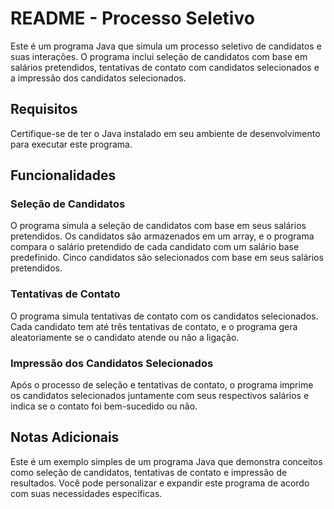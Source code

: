 # README - Processo Seletivo

Este é um programa Java que simula um processo seletivo de candidatos e suas interações. O programa inclui seleção de candidatos com base em salários pretendidos, tentativas de contato com candidatos selecionados e a impressão dos candidatos selecionados.

## Requisitos

Certifique-se de ter o Java instalado em seu ambiente de desenvolvimento para executar este programa.

## Funcionalidades

### Seleção de Candidatos

O programa simula a seleção de candidatos com base em seus salários pretendidos. Os candidatos são armazenados em um array, e o programa compara o salário pretendido de cada candidato com um salário base predefinido. Cinco candidatos são selecionados com base em seus salários pretendidos.

### Tentativas de Contato

O programa simula tentativas de contato com os candidatos selecionados. Cada candidato tem até três tentativas de contato, e o programa gera aleatoriamente se o candidato atende ou não a ligação.

### Impressão dos Candidatos Selecionados

Após o processo de seleção e tentativas de contato, o programa imprime os candidatos selecionados juntamente com seus respectivos salários e indica se o contato foi bem-sucedido ou não.

## Notas Adicionais

Este é um exemplo simples de um programa Java que demonstra conceitos como seleção de candidatos, tentativas de contato e impressão de resultados. Você pode personalizar e expandir este programa de acordo com suas necessidades específicas.
